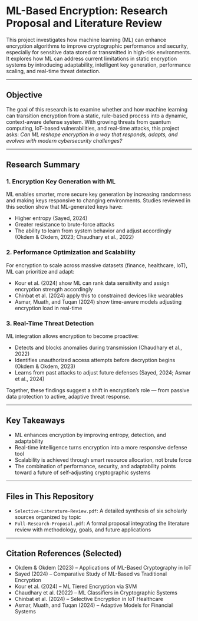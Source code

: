 # ML-Based Encryption: Research Proposal and Literature Review

This project investigates how machine learning (ML) can enhance encryption algorithms to improve cryptographic performance and security, especially for sensitive data stored or transmitted in high-risk environments. It explores how ML can address current limitations in static encryption systems by introducing adaptability, intelligent key generation, performance scaling, and real-time threat detection.

---

## Objective

The goal of this research is to examine whether and how machine learning can transition encryption from a static, rule-based process into a dynamic, context-aware defense system. With growing threats from quantum computing, IoT-based vulnerabilities, and real-time attacks, this project asks: *Can ML reshape encryption in a way that responds, adapts, and evolves with modern cybersecurity challenges?*

---

## Research Summary

### 1. Encryption Key Generation with ML

ML enables smarter, more secure key generation by increasing randomness and making keys responsive to changing environments. Studies reviewed in this section show that ML-generated keys have:
- Higher entropy (Sayed, 2024)
- Greater resistance to brute-force attacks
- The ability to learn from system behavior and adjust accordingly (Okdem & Okdem, 2023; Chaudhary et al., 2022)

### 2. Performance Optimization and Scalability

For encryption to scale across massive datasets (finance, healthcare, IoT), ML can prioritize and adapt:
- Kour et al. (2024) show ML can rank data sensitivity and assign encryption strength accordingly
- Chinbat et al. (2024) apply this to constrained devices like wearables
- Asmar, Muath, and Tuqan (2024) show time-aware models adjusting encryption load in real-time

### 3. Real-Time Threat Detection

ML integration allows encryption to become proactive:
- Detects and blocks anomalies during transmission (Chaudhary et al., 2022)
- Identifies unauthorized access attempts before decryption begins (Okdem & Okdem, 2023)
- Learns from past attacks to adjust future defenses (Sayed, 2024; Asmar et al., 2024)

Together, these findings suggest a shift in encryption’s role — from passive data protection to active, adaptive threat response.

---

## Key Takeaways

- ML enhances encryption by improving entropy, detection, and adaptability
- Real-time intelligence turns encryption into a more responsive defense tool
- Scalability is achieved through smart resource allocation, not brute force
- The combination of performance, security, and adaptability points toward a future of self-adjusting cryptographic systems

---

## Files in This Repository

- `Selective-Literature-Review.pdf`: A detailed synthesis of six scholarly sources organized by topic
- `Full-Research-Proposal.pdf`: A formal proposal integrating the literature review with methodology, goals, and future applications

---

## Citation References (Selected)

- Okdem & Okdem (2023) – Applications of ML-Based Cryptography in IoT  
- Sayed (2024) – Comparative Study of ML-Based vs Traditional Encryption  
- Kour et al. (2024) – ML Tiered Encryption via SVM  
- Chaudhary et al. (2022) – ML Classifiers in Cryptographic Systems  
- Chinbat et al. (2024) – Selective Encryption in IoT Healthcare  
- Asmar, Muath, and Tuqan (2024) – Adaptive Models for Financial Systems

